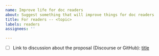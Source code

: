 ```yaml
---
name: Improve life for doc readers 
about: Suggest something that will improve things for doc readers
title: For readers -- <topic>
labels: readers
assignees: ''

---
```

<!-- Please make sure this idea has been discussed on Discourse or GitHub first
     See https://discuss.python.org or https://github.com/python/cpython/issues
-->

* [ ] Link to discussion about the proposal (Discourse or GitHub): [title](link)
